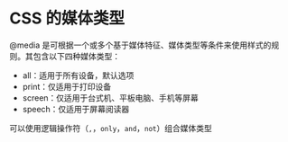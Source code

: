 # CSS 的媒体类型

@media 是可根据一个或多个基于媒体特征、媒体类型等条件来使用样式的规则。其包含以下四种媒体类型：

* all：适用于所有设备，默认选项
* print：仅适用于打印设备
* screen：仅适用于台式机、平板电脑、手机等屏幕
* speech：仅适用于屏幕阅读器

可以使用逻辑操作符（`,`，`only`，`and`，`not`）组合媒体类型